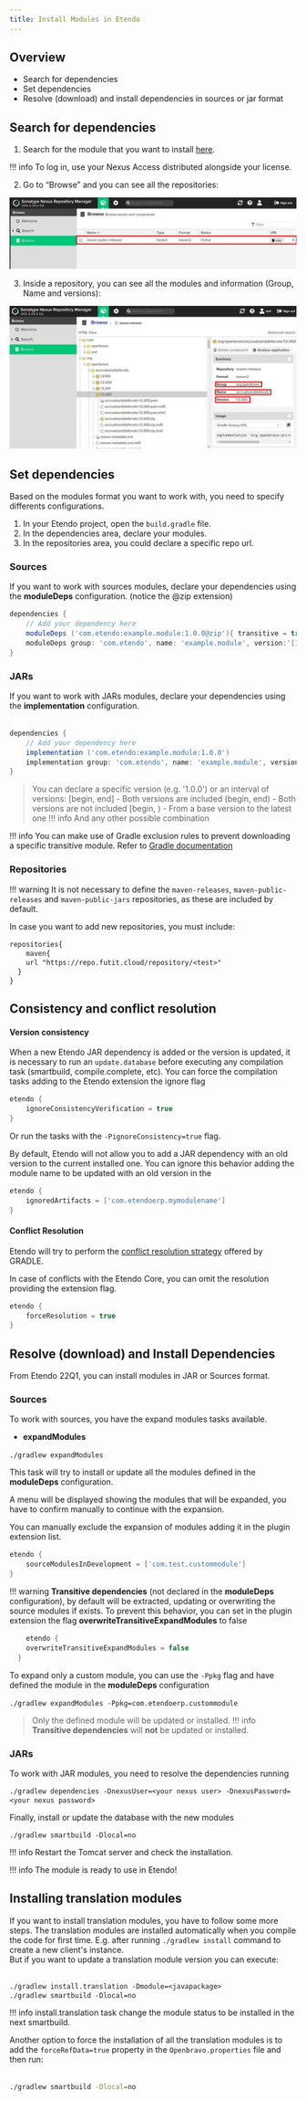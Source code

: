 ```yaml
---
title: Install Modules in Etendo
---
```


## Overview

- Search for dependencies
- Set dependencies
- Resolve (download) and install dependencies in sources or jar format

## Search for dependencies

1.  Search for the module that you want to install [here](https://repo.futit.cloud/).

!!! info
    To log in, use your Nexus Access distributed alongside your license.

2.  Go to “Browse” and you can see all the repositories:

![installmodules1.jpeg](/docs/assets/legacy/technicaldocumentation/setupandupgrade/installmodules1.jpeg)

3.  Inside a repository, you can see all the modules and information (Group, Name and versions):

![installmodules2.jpeg](/docs/assets/legacy/technicaldocumentation/setupandupgrade/installmodules2.jpeg)

## Set dependencies

Based on the modules format you want to work with, you need to specify differents configurations.

1.  In your Etendo project, open the `build.gradle` file.
2.  In the dependencies area, declare your modules.
3.  In the repositories area, you could declare a specific repo url.

### **Sources**

If you want to work with sources modules, declare your dependencies using the **moduleDeps** configuration. (notice the @zip extension)

```groovy
dependencies {
    // Add your dependency here
    moduleDeps ('com.etendo:example.module:1.0.0@zip'){ transitive = true }
    moduleDeps group: 'com.etendo', name: 'example.module', version:'[1.0.0,)', ext:'zip', transitive: true
}
```

### **JARs**

If you want to work with JARs modules, declare your dependencies using the **implementation** configuration.

```groovy

dependencies {
    // Add your dependency here
    implementation ('com.etendo:example.module:1.0.0')
    implementation group: 'com.etendo', name: 'example.module', version:'[1.0.0,)'
}
```

> You can declare a specific version (e.g. '1.0.0') or an interval of versions:
> \[begin, end\] - Both versions are included
> (begin, end) - Both versions are not included
> \[begin, ) - From a base version to the latest one
!!! info
    And any other possible combination

!!! info
    You can make use of Gradle exclusion rules to prevent downloading a specific transitive module. Refer to [Gradle documentation](https://docs.gradle.org/current/userguide/dependency_downgrade_and_exclude.html#sec:excluding-transitive-deps)

### Repositories

!!! warning
    It is not necessary to define the `maven-releases`, `maven-public-releases` and `maven-public-jars` repositories, as these are included by default.

In case you want to add new repositories, you must include:

```
repositories{
	maven{
  	url "https://repo.futit.cloud/repository/<test>"
  }
}
```

## Consistency and conflict resolution

#### Version consistency

When a new Etendo JAR dependency is added or the version is updated, it is necessary to run an `update.database` before executing any compilation task (smartbuild, compile.complete, etc).
You can force the compilation tasks adding to the Etendo extension the ignore flag

```groovy
etendo {
	ignoreConsistencyVerification = true
}
```

Or run the tasks with the `-PignoreConsistency=true` flag.

By default, Etendo will not allow you to add a JAR dependency with an old version to the current installed one.
You can ignore this behavior adding the module name to be updated with an old version in the

```groovy
etendo {
	ignoredArtifacts = ['com.etendoerp.mymodulename']
}
```

#### Conflict Resolution

Etendo will try to perform the [conflict resolution strategy](/docs/legacy/technical-documentation/etendo-environment/setup-and-upgrade/modules/22q1/consistency-verification) offered by GRADLE.

In case of conflicts with the Etendo Core, you can omit the resolution providing the extension flag.

```groovy
etendo {
	forceResolution = true
}
```

## Resolve (download) and Install Dependencies

From Etendo 22Q1, you can install modules in JAR or Sources format.

### Sources

To work with sources, you have the expand modules tasks available.

- **expandModules**

`./gradlew expandModules`

This task will try to install or update all the modules defined in the **moduleDeps** configuration.

A menu will be displayed showing the modules that will be expanded, you have to confirm manually to continue with the expansion.

You can manually exclude the expansion of modules adding it in the plugin extension list.

```groovy
etendo {
	sourceModulesInDevelopment = ['com.test.custommodule']
}
```

!!! warning
    **Transitive dependencies** (not declared in the **moduleDeps** configuration), by default will be extracted, updating or overwriting the source modules if exists. To prevent this behavior, you can set in the plugin extension the flag **overwriteTransitiveExpandModules** to false

```groovy
	etendo {
  	overwriteTransitiveExpandModules = false
  }
```

To expand only a custom module, you can use the `-Ppkg` flag and have defined the module in the **moduleDeps** configuration

`./gradlew expandModules -Ppkg=com.etendoerp.custommodule`

> Only the defined module will be updated or installed.
!!! info
    **Transitive dependencies** will **not** be updated or installed.

### JARs

To work with JAR modules, you need to resolve the dependencies running

```
./gradlew dependencies -DnexusUser=<your nexus user> -DnexusPassword=<your nexus password>
```

Finally, install or update the database with the new modules

```plaintext
./gradlew smartbuild -Dlocal=no
```

!!! info
    Restart the Tomcat server and check the installation.

!!! info
    The module is ready to use in Etendo!

## Installing translation modules

If you want to install translation modules, you have to follow some more steps. The translation modules are installed automatically when you compile the code for first time. E.g. after running `./gradlew install` command to create a new client's instance.  
But if you want to update a translation module version you can execute:

```plaintext

./gradlew install.translation -Dmodule=<javapackage>
./gradlew smartbuild -Dlocal=no
```

!!! info
    install.translation task change the module status to be installed in the next smartbuild.

Another option to force the installation of all the translation modules is to add the `forceRefData=true` property in the `Openbravo.properties` file and then run:

```bash title="Terminal"

./gradlew smartbuild -Dlocal=no
```
